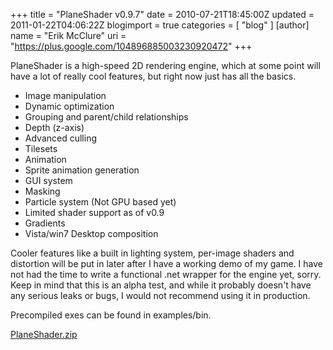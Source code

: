 +++
title = "PlaneShader v0.9.7"
date = 2010-07-21T18:45:00Z
updated = 2011-01-22T04:06:22Z
blogimport = true 
categories = [ "blog" ]
[author]
	name = "Erik McClure"
	uri = "https://plus.google.com/104896885003230920472"
+++

PlaneShader is a high-speed 2D rendering engine, which at some point will have a lot of really cool features, but right now just has all the basics.

- Image manipulation
- Dynamic optimization
- Grouping and parent/child relationships
- Depth (z-axis)
- Advanced culling
- Tilesets
- Animation
- Sprite animation generation
- GUI system
- Masking
- Particle system (Not GPU based yet)
- Limited shader support as of v0.9
- Gradients
- Vista/win7 Desktop composition

Cooler features like a built in lighting system, per-image shaders and distortion will be put in later after I have a working demo of my game. I have not had the time to write a functional .net wrapper for the engine yet, sorry. Keep in mind that this is an alpha test, and while it probably doesn't have any serious leaks or bugs, I would not recommend using it in production.

Precompiled exes can be found in examples/bin.

[PlaneShader.zip](http://www.blackspherestudios.com/storage/PlaneShader.zip)
